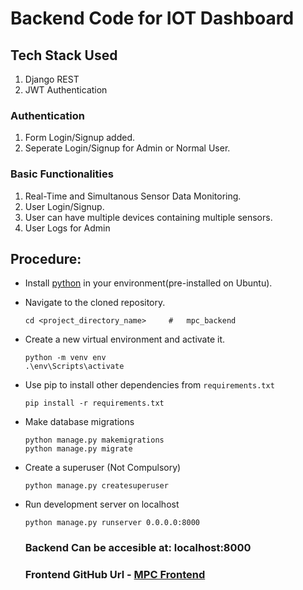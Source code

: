 # Backend Code for IOT Dashboard

## Tech Stack Used
1. Django REST
2. JWT Authentication

### Authentication 
1. Form Login/Signup added.
2. Seperate Login/Signup for Admin or Normal User. 

### Basic Functionalities
1. Real-Time and Simultanous Sensor Data Monitoring. 
2. User Login/Signup. 
3. User can have multiple devices containing multiple sensors.
4. User Logs for Admin

## Procedure:
- Install [python](https://www.python.org/downloads/) in your environment(pre-installed on Ubuntu).
- Navigate to the cloned repository.
    ```
    cd <project_directory_name>     #   mpc_backend
    ```
- Create a new virtual environment and activate it.
    ```
    python -m venv env
    .\env\Scripts\activate
    ```
- Use pip to install other dependencies from `requirements.txt`
    ```
    pip install -r requirements.txt
    ```
- Make database migrations
    ```
    python manage.py makemigrations
    python manage.py migrate
    ```
- Create a superuser (Not Compulsory)
    ```
    python manage.py createsuperuser
    ```
- Run development server on localhost
    ```
    python manage.py runserver 0.0.0.0:8000
    ```
   
  ### Backend Can be accesible at: localhost:8000
  ### Frontend GitHub Url - [MPC Frontend](https://github.com/aryan0141/mpc_frontend)
